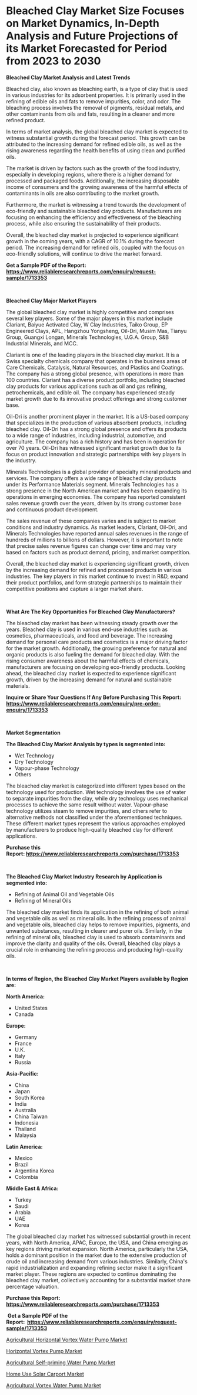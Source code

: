 <p><h1>Bleached Clay Market Size Focuses on Market Dynamics, In-Depth Analysis and Future Projections of its Market Forecasted for Period from 2023 to 2030</h1></p><p><strong>Bleached Clay Market Analysis and Latest Trends</strong></p>
<p><p>Bleached clay, also known as bleaching earth, is a type of clay that is used in various industries for its adsorbent properties. It is primarily used in the refining of edible oils and fats to remove impurities, color, and odor. The bleaching process involves the removal of pigments, residual metals, and other contaminants from oils and fats, resulting in a cleaner and more refined product.</p><p>In terms of market analysis, the global bleached clay market is expected to witness substantial growth during the forecast period. This growth can be attributed to the increasing demand for refined edible oils, as well as the rising awareness regarding the health benefits of using clean and purified oils.</p><p>The market is driven by factors such as the growth of the food industry, especially in developing regions, where there is a higher demand for processed and packaged foods. Additionally, the increasing disposable income of consumers and the growing awareness of the harmful effects of contaminants in oils are also contributing to the market growth.</p><p>Furthermore, the market is witnessing a trend towards the development of eco-friendly and sustainable bleached clay products. Manufacturers are focusing on enhancing the efficiency and effectiveness of the bleaching process, while also ensuring the sustainability of their products.</p><p>Overall, the bleached clay market is projected to experience significant growth in the coming years, with a CAGR of 10.1% during the forecast period. The increasing demand for refined oils, coupled with the focus on eco-friendly solutions, will continue to drive the market forward.</p></p>
<p><strong>Get a Sample PDF of the Report:&nbsp; <a href="https://www.reliableresearchreports.com/enquiry/request-sample/1713353">https://www.reliableresearchreports.com/enquiry/request-sample/1713353</a></strong></p>
<p>&nbsp;</p>
<p><strong>Bleached Clay Major Market Players</strong></p>
<p><p>The global bleached clay market is highly competitive and comprises several key players. Some of the major players in this market include Clariant, Baiyue Activated Clay, W Clay Industries, Taiko Group, EP Engineered Clays, APL, Hangzhou Yongsheng, Oil-Dri, Musim Mas, Tianyu Group, Guangxi Longan, Minerals Technologies, U.G.A. Group, S&B Industrial Minerals, and MCC.</p><p>Clariant is one of the leading players in the bleached clay market. It is a Swiss specialty chemicals company that operates in the business areas of Care Chemicals, Catalysis, Natural Resources, and Plastics and Coatings. The company has a strong global presence, with operations in more than 100 countries. Clariant has a diverse product portfolio, including bleached clay products for various applications such as oil and gas refining, petrochemicals, and edible oil. The company has experienced steady market growth due to its innovative product offerings and strong customer base.</p><p>Oil-Dri is another prominent player in the market. It is a US-based company that specializes in the production of various absorbent products, including bleached clay. Oil-Dri has a strong global presence and offers its products to a wide range of industries, including industrial, automotive, and agriculture. The company has a rich history and has been in operation for over 70 years. Oil-Dri has witnessed significant market growth due to its focus on product innovation and strategic partnerships with key players in the industry.</p><p>Minerals Technologies is a global provider of specialty mineral products and services. The company offers a wide range of bleached clay products under its Performance Materials segment. Minerals Technologies has a strong presence in the North American market and has been expanding its operations in emerging economies. The company has reported consistent sales revenue growth over the years, driven by its strong customer base and continuous product development.</p><p>The sales revenue of these companies varies and is subject to market conditions and industry dynamics. As market leaders, Clariant, Oil-Dri, and Minerals Technologies have reported annual sales revenues in the range of hundreds of millions to billions of dollars. However, it is important to note that precise sales revenue figures can change over time and may vary based on factors such as product demand, pricing, and market competition.</p><p>Overall, the bleached clay market is experiencing significant growth, driven by the increasing demand for refined and processed products in various industries. The key players in this market continue to invest in R&D, expand their product portfolios, and form strategic partnerships to maintain their competitive positions and capture a larger market share.</p></p>
<p>&nbsp;</p>
<p><strong>What Are The Key Opportunities For Bleached Clay Manufacturers?</strong></p>
<p><p>The bleached clay market has been witnessing steady growth over the years. Bleached clay is used in various end-use industries such as cosmetics, pharmaceuticals, and food and beverage. The increasing demand for personal care products and cosmetics is a major driving factor for the market growth. Additionally, the growing preference for natural and organic products is also fueling the demand for bleached clay. With the rising consumer awareness about the harmful effects of chemicals, manufacturers are focusing on developing eco-friendly products. Looking ahead, the bleached clay market is expected to experience significant growth, driven by the increasing demand for natural and sustainable materials.</p></p>
<p><strong>Inquire or Share Your Questions If Any Before Purchasing This Report: <a href="https://www.reliableresearchreports.com/enquiry/pre-order-enquiry/1713353">https://www.reliableresearchreports.com/enquiry/pre-order-enquiry/1713353</a></strong></p>
<p>&nbsp;</p>
<p><strong>Market Segmentation</strong></p>
<p><strong>The Bleached Clay Market Analysis by types is segmented into:</strong></p>
<p><ul><li>Wet Technology</li><li>Dry Technology</li><li>Vapour-phase Technology</li><li>Others</li></ul></p>
<p><p>The bleached clay market is categorized into different types based on the technology used for production. Wet technology involves the use of water to separate impurities from the clay, while dry technology uses mechanical processes to achieve the same result without water. Vapour-phase technology utilizes steam to remove impurities, and others refer to alternative methods not classified under the aforementioned techniques. These different market types represent the various approaches employed by manufacturers to produce high-quality bleached clay for different applications.</p></p>
<p><strong>Purchase this Report:&nbsp;<a href="https://www.reliableresearchreports.com/purchase/1713353">https://www.reliableresearchreports.com/purchase/1713353</a></strong></p>
<p>&nbsp;</p>
<p><strong>The Bleached Clay Market Industry Research by Application is segmented into:</strong></p>
<p><ul><li>Refining of Animal Oil and Vegetable Oils</li><li>Refining of Mineral Oils</li></ul></p>
<p><p>The bleached clay market finds its application in the refining of both animal and vegetable oils as well as mineral oils. In the refining process of animal and vegetable oils, bleached clay helps to remove impurities, pigments, and unwanted substances, resulting in clearer and purer oils. Similarly, in the refining of mineral oils, bleached clay is used to absorb contaminants and improve the clarity and quality of the oils. Overall, bleached clay plays a crucial role in enhancing the refining process and producing high-quality oils.</p></p>
<p>&nbsp;</p>
<p><strong>In terms of Region, the Bleached Clay Market Players available by Region are:</strong></p>
<p>
    <p> <strong> North America: </strong>
        <ul>
            <li>United States</li>
            <li>Canada</li>
        </ul>
        </p> 
    <p> <strong> Europe: </strong>
        <ul>
            <li>Germany</li>
            <li>France</li>
            <li>U.K.</li>
            <li>Italy</li>
            <li>Russia</li>
        </ul>
        </p> 
    <p> <strong> Asia-Pacific: </strong>
        <ul>
            <li>China</li>
            <li>Japan</li>
            <li>South Korea</li>
            <li>India</li>
            <li>Australia</li>
            <li>China Taiwan</li>
            <li>Indonesia</li>
            <li>Thailand</li>
            <li>Malaysia</li>
        </ul>
        </p> 
    <p> <strong> Latin America: </strong>
        <ul>
            <li>Mexico</li>
            <li>Brazil</li>
            <li>Argentina Korea</li>
            <li>Colombia</li>
        </ul>
        </p> 
    <p> <strong> Middle East & Africa: </strong>
        <ul>
            <li>Turkey</li>
            <li>Saudi</li>
            <li>Arabia</li>
            <li>UAE</li>
            <li>Korea</li>
        </ul>
    </p>
    </p>
<p><p>The global bleached clay market has witnessed substantial growth in recent years, with North America, APAC, Europe, the USA, and China emerging as key regions driving market expansion. North America, particularly the USA, holds a dominant position in the market due to the extensive production of crude oil and increasing demand from various industries. Similarly, China's rapid industrialization and expanding refining sector make it a significant market player. These regions are expected to continue dominating the bleached clay market, collectively accounting for a substantial market share percentage valuation.</p></p>
<p><strong>Purchase this Report: <a href="https://www.reliableresearchreports.com/purchase/1713353">https://www.reliableresearchreports.com/purchase/1713353</a></strong></p>
<p>&nbsp;<strong>Get a Sample PDF of the Report:&nbsp;&nbsp;<a href="https://www.reliableresearchreports.com/enquiry/request-sample/1713353">https://www.reliableresearchreports.com/enquiry/request-sample/1713353</a></strong></p>
<p><strong></strong></p>
<p><p><a href="https://medium.com/@robinrathi2023/agricultural-horizontal-vortex-water-pump-market-size-reveals-the-best-marketing-channels-in-global-eed24da75435">Agricultural Horizontal Vortex Water Pump Market</a></p><p><a href="https://medium.com/@ollierippin/horizontal-vortex-pump-market-analysis-its-cagr-market-segmentation-and-global-industry-overview-a17636de80fc">Horizontal Vortex Pump Market</a></p><p><a href="https://medium.com/@jettiejohns/agricultural-self-priming-water-pump-market-competitive-analysis-market-trends-and-forecast-to-8aa4fd126e95">Agricultural Self-priming Water Pump Market</a></p><p><a href="https://medium.com/@efrenmuller/home-use-solar-carport-market-exploring-market-share-market-trends-and-future-growth-c0658f1fb143">Home Use Solar Carport Market</a></p><p><a href="https://medium.com/@danesanford_55006/analyzing-agricultural-vortex-water-pump-market-global-industry-perspective-and-forecast-2023-to-35e74e1ec9a8">Agricultural Vortex Water Pump Market</a></p></p>